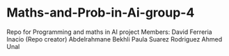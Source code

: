 # Maths-and-Prob-in-Ai-group-4
Repo for Programming and maths in AI project
Members:
David Ferreria Inacio (Repo creator)
Abdelrahmane Bekhli 
Paula Suarez Rodriguez 
Ahmed Unal 
